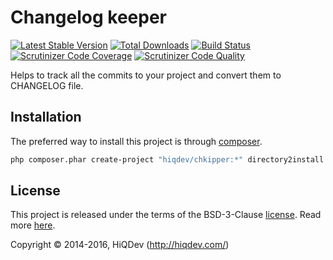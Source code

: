 Changelog keeper
================

[![Latest Stable Version](https://poser.pugx.org/hiqdev/chkipper/v/stable)](https://packagist.org/packages/hiqdev/chkipper)
[![Total Downloads](https://poser.pugx.org/hiqdev/chkipper/downloads)](https://packagist.org/packages/hiqdev/chkipper)
[![Build Status](https://img.shields.io/travis/hiqdev/chkipper.svg)](https://travis-ci.org/hiqdev/chkipper)
[![Scrutinizer Code Coverage](https://img.shields.io/scrutinizer/coverage/g/hiqdev/chkipper.svg)](https://scrutinizer-ci.com/g/hiqdev/chkipper/)
[![Scrutinizer Code Quality](https://img.shields.io/scrutinizer/g/hiqdev/chkipper.svg)](https://scrutinizer-ci.com/g/hiqdev/chkipper/)

Helps to track all the commits to your project and convert them to CHANGELOG file.

## Installation

The preferred way to install this project is through [composer](http://getcomposer.org/download/).

```sh
php composer.phar create-project "hiqdev/chkipper:*" directory2install
```

## License

This project is released under the terms of the BSD-3-Clause [license](LICENSE).
Read more [here](http://choosealicense.com/licenses/bsd-3-clause).

Copyright © 2014-2016, HiQDev (http://hiqdev.com/)
